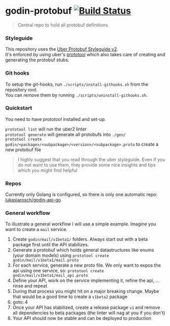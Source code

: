 # godin-protobuf [![Build Status](https://travis-ci.org/lukasjarosch/godin-protobuf.svg?branch=develop)](https://travis-ci.org/lukasjarosch/godin-protobuf)
 > Central repo to hold all protobuf definitions 
 
### Styleguide

This repository uses the [Uber Protobuf Styleguide v2](https://github.com/uber/prototool/blob/dev/style/README.md).  
It's enforced by using uber's [prototool](https://github.com/uber/prototool) which also takes care of creating
and generating the protobuf stubs.

### Git hooks
To setup the git-hooks, run `./scripts/install-githooks.sh` from the repository root.  
You can remove them by running `./scripts/uninstall-githooks.sh`.

### Quickstart
You need to have *prototool* installed and set-up.

`prototool lint` will run the uber2 linter  
`prototool generate` will generate all protobufs into `./gen/`  
`prototool create godin/<package>/<subpackage>/<version>/<subpackage>.proto` to create a new protobuf file  

> I highly suggest that you read through the uber styleguide. Even if you do not want to use them, they
provide some nice insights and tips which you might find helpful


### Repos
Currently only Golang is configured, so there is only one automatic repo: [lukasjarosch/godin-api-go](https://github.com/lukasjarosch/godin-api-go)

### General workflow
To illustrate a general workflow I will use a simple example.
Imagine you want to create a `mail` service. 


1) Create `godin/mail/v1beta1/` folders. Always start out with a beta package first until the API stabilizes.
2) Generate a protobuf which holds general datastructures like enums (your domain models) using `prototool create godin/mail/v1beta1/mail.proto`
3) For each service, generate a new proto file. We only want to expos the api using one service, so: `prototool create godin/mail/v1beta1/mail_api.proto`
4) Define your API, work on the service implementing it, refine the api, ... rinse and repeat
5) During that process you might hit on a major breaking change. Maybe that would be a good time to create a `v1beta2` package
6) goto: 4
7) Once your API has stabilized, create a release package `v1` and remove all dependencies to beta packages (the linter will nag at you if you don't)
8) Your API should now be stable and can  be deployed to production
